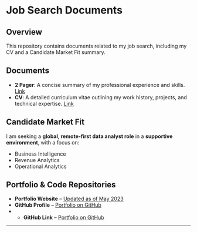 # Job Search Documents

## Overview
This repository contains documents related to my job search, including my CV and a Candidate Market Fit summary.

## Documents
- **2 Pager**: A concise summary of my professional experience and skills. [Link](https://docs.google.com/spreadsheets/d/19sjR1s6PGq4pYBUYiu5NmrK7YPxcVY1t/edit?usp=sharing&ouid=117466574855123739677&rtpof=true&sd=true)
- **CV**: A detailed curriculum vitae outlining my work history, projects, and technical expertise. [Link]([https://superlui04.github.io/mypage/](https://drive.google.com/file/d/19sEZf2oY2y6aAdmOwzg8kHMvDfXSVlWN/view)) 

## Candidate Market Fit
I am seeking a **global, remote-first data analyst role** in a **supportive environment**, with a focus on:
- Business Intelligence
- Revenue Analytics
- Operational Analytics

## Portfolio & Code Repositories
- **Portfolio Website** – [Updated as of May 2023](https://superlui04.github.io/mypage/)
- **GitHub Profile** – [Portfolio on GitHub](https://github.com/superlui04)
- - **GitHub Link** – [Portfolio on GitHub](https://github.com/superlui04/Portfolio_MLC)

---
